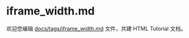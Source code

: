 iframe_width.md
===

欢迎您编辑 <a target="__blank" href="https://github.com/jaywcjlove/html-tutorial/blob/master/docs/tags/iframe_width.md">docs/tags/iframe_width.md</a> 文件，共建 HTML Tutorial 文档。